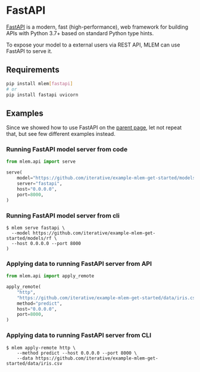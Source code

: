 # FastAPI

[FastAPI](https://fastapi.tiangolo.com) is a modern, fast (high-performance),
web framework for building APIs with Python 3.7+ based on standard Python type
hints.

To expose your model to a external users via REST API, MLEM can use FastAPI to
serve it.

## Requirements

```bash
pip install mlem[fastapi]
# or
pip install fastapi uvicorn
```

## Examples

Since we showed how to use FastAPI on the
[parent page](/doc/user-guide/serving), let not repeat that, but see few
different examples instead.

### Running FastAPI model server from code

```python
from mlem.api import serve

serve(
    model="https://github.com/iterative/example-mlem-get-started/models/rf",
    server="fastapi",
    host="0.0.0.0",
    port=8000,
)
```

### Running FastAPI model server from cli

```cli
$ mlem serve fastapi \
  --model https://github.com/iterative/example-mlem-get-started/models/rf \
  --host 0.0.0.0 --port 8000
)
```

### Applying data to running FastAPI server from API

```python
from mlem.api import apply_remote

apply_remote(
    "http",
    "https://github.com/iterative/example-mlem-get-started/data/iris.csv",
    method="predict",
    host="0.0.0.0",
    port=8000,
)
```

### Applying data to running FastAPI server from CLI

```cli
$ mlem apply-remote http \
    --method predict --host 0.0.0.0 --port 8000 \
    --data https://github.com/iterative/example-mlem-get-started/data/iris.csv
```
